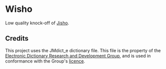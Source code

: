 # Wisho

Low quality knock-off of [Jisho](https://jisho.org/).

## Credits

This project uses the JMdict_e dictionary file. This file is the property of the [Electronic Dictionary Research and Development Group](https://www.edrdg.org/), and is used in conformance with the Group's [licence](https://www.edrdg.org/edrdg/licence.html).
